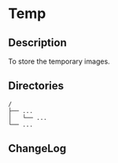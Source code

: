 # Temp

## Description

To store the temporary images.


## Directories

```
/
├── ...
│   └── ...
└── ...
```


## ChangeLog

